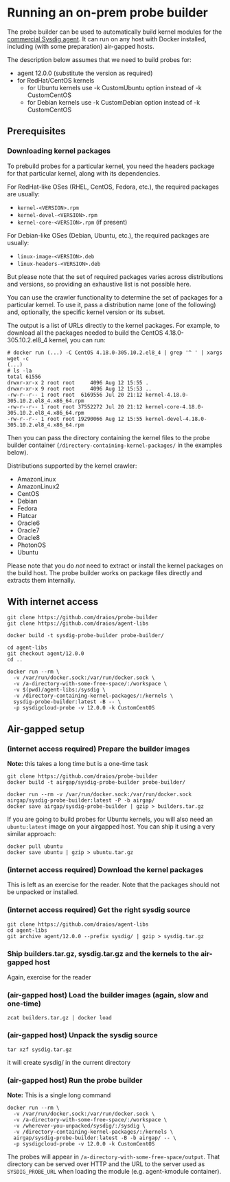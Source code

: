 # Running an on-prem probe builder

The probe builder can be used to automatically build kernel modules for the [commercial Sysdig agent](https://sysdig.com/). It can run on any host with Docker installed, including (with some preparation) air-gapped hosts.

The description below assumes that we need to build probes for:
* agent 12.0.0 (substitute the version as required)
* for RedHat/CentOS kernels
  * for Ubuntu kernels use -k CustomUbuntu option instead of -k CustomCentOS
  * for Debian kernels use -k CustomDebian option instead of -k CustomCentOS

## Prerequisites

### Downloading kernel packages

To prebuild probes for a particular kernel, you need the headers package for that particular kernel, along
with its dependencies.

For RedHat-like OSes (RHEL, CentOS, Fedora, etc.), the required packages are usually:
* `kernel-<VERSION>.rpm`
* `kernel-devel-<VERSION>.rpm`
* `kernel-core-<VERSION>.rpm` (if present)

For Debian-like OSes (Debian, Ubuntu, etc.), the required packages are usually:
* `linux-image-<VERSION>.deb`
* `linux-headers-<VERSION>.deb`

But please note that the set of required packages varies across distributions and versions, so providing
an exhaustive list is not possible here.

You can use the crawler functionality to determine the set of packages for a particular kernel.
To use it, pass a distribution name (one of the following) and, optionally, the specific kernel version
or its subset.

The output is a list of URLs directly to the kernel packages. For example, to download all the packages
needed to build the CentOS 4.18.0-305.10.2.el8\_4 kernel, you can run:

    # docker run (...) -C CentOS 4.18.0-305.10.2.el8_4 | grep '^ ' | xargs wget -c
    (...)
    # ls -la
    total 61556
    drwxr-xr-x 2 root root     4096 Aug 12 15:55 .
    drwxr-xr-x 9 root root     4096 Aug 12 15:53 ..
    -rw-r--r-- 1 root root  6169556 Jul 20 21:12 kernel-4.18.0-305.10.2.el8_4.x86_64.rpm
    -rw-r--r-- 1 root root 37552272 Jul 20 21:12 kernel-core-4.18.0-305.10.2.el8_4.x86_64.rpm
    -rw-r--r-- 1 root root 19290066 Aug 12 15:55 kernel-devel-4.18.0-305.10.2.el8_4.x86_64.rpm

Then you can pass the directory containing the kernel files to the probe builder container
(`/directory-containing-kernel-packages/` in the examples below).

Distributions supported by the kernel crawler:
 - AmazonLinux
 - AmazonLinux2
 - CentOS
 - Debian
 - Fedora
 - Flatcar
 - Oracle6
 - Oracle7
 - Oracle8
 - PhotonOS
 - Ubuntu

Please note that you do *not* need to extract or install the kernel packages on the build host.
The probe builder works on package files directly and extracts them internally.

## With internet access

```
git clone https://github.com/draios/probe-builder
git clone https://github.com/draios/agent-libs

docker build -t sysdig-probe-builder probe-builder/

cd agent-libs
git checkout agent/12.0.0
cd ..

docker run --rm \
  -v /var/run/docker.sock:/var/run/docker.sock \
  -v /a-directory-with-some-free-space/:/workspace \
  -v $(pwd)/agent-libs:/sysdig \
  -v /directory-containing-kernel-packages/:/kernels \
  sysdig-probe-builder:latest -B -- \
  -p sysdigcloud-probe -v 12.0.0 -k CustomCentOS
```

## Air-gapped setup

### **(internet access required)** Prepare the builder images

**Note:** this takes a long time but is a one-time task

```
git clone https://github.com/draios/probe-builder
docker build -t airgap/sysdig-probe-builder probe-builder/

docker run --rm -v /var/run/docker.sock:/var/run/docker.sock airgap/sysdig-probe-builder:latest -P -b airgap/
docker save airgap/sysdig-probe-builder | gzip > builders.tar.gz
```

If you are going to build probes for Ubuntu kernels, you will also need an `ubuntu:latest`
image on your airgapped host. You can ship it using a very similar approach:

```
docker pull ubuntu
docker save ubuntu | gzip > ubuntu.tar.gz
```

### **(internet access required)** Download the kernel packages

This is left as an exercise for the reader. Note that the packages should not be unpacked or installed.

### **(internet access required)** Get the right sysdig source

```
git clone https://github.com/draios/agent-libs
cd agent-libs
git archive agent/12.0.0 --prefix sysdig/ | gzip > sysdig.tar.gz
```

### Ship builders.tar.gz, sysdig.tar.gz and the kernels to the air-gapped host
Again, exercise for the reader

### **(air-gapped host)** Load the builder images (again, slow and one-time)

```
zcat builders.tar.gz | docker load
```

### **(air-gapped host)** Unpack the sysdig source

```
tar xzf sysdig.tar.gz
```

it will create sysdig/ in the current directory

### **(air-gapped host)** Run the probe builder

**Note:** This is a single long command

```
docker run --rm \
  -v /var/run/docker.sock:/var/run/docker.sock \
  -v /a-directory-with-some-free-space/:/workspace \
  -v /wherever-you-unpacked/sysdig/:/sysdig \
  -v /directory-containing-kernel-packages/:/kernels \
  airgap/sysdig-probe-builder:latest -B -b airgap/ -- \
  -p sysdigcloud-probe -v 12.0.0 -k CustomCentOS
```

The probes will appear in `/a-directory-with-some-free-space/output`. That directory can be served over HTTP and the URL to the server used as `SYSDIG_PROBE_URL` when loading the module (e.g. agent-kmodule container).
